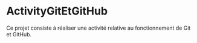 # ActivityGitEtGitHub
Ce projet consiste à réaliser une activité relative au fonctionnement de Git et GitHub.
